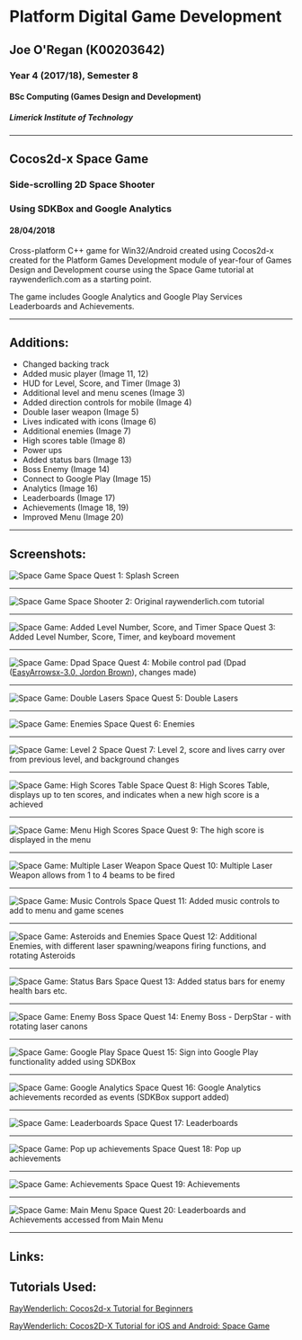 # Platform Digital Game Development
## Joe O'Regan (K00203642)
### Year 4 (2017/18), Semester 8
#### BSc Computing (Games Design and Development)
##### Limerick Institute of Technology

---

## Cocos2d-x Space Game
### Side-scrolling 2D Space Shooter
### Using SDKBox and Google Analytics
#### 28/04/2018

Cross-platform C++ game for Win32/Android created using Cocos2d-x created for the Platform Games Development module of year-four of Games Design and Development course using the Space Game tutorial at raywenderlich.com as a starting point.

The game includes Google Analytics and Google Play Services Leaderboards and Achievements.

---

## Additions:

* Changed backing track
* Added music player (Image 11, 12)
* HUD for Level, Score, and Timer (Image 3)
* Additional level and menu scenes (Image 3)
* Added direction controls for mobile (Image 4)
* Double laser weapon (Image 5)
* Lives indicated with icons (Image 6)
* Additional enemies (Image 7)
* High scores table (Image 8)
* Power ups
* Added status bars (Image 13)
* Boss Enemy (Image 14)
* Connect to Google Play (Image 15)
* Analytics (Image 16)
* Leaderboards (Image 17)
* Achievements (Image 18, 19)
* Improved Menu (Image 20)

---

## Screenshots:

![Space Game](https://raw.githubusercontent.com/joeaoregan/LIT-Yr4-PlatformGameDevelopment/master/Screenshots/SpaceGame1SplashScreenNEW.png "Space Shooter: Splash Screen")
Space Quest 1: Splash Screen

---

![Space Game](https://raw.githubusercontent.com/joeaoregan/LIT-Yr4-PlatformGameDevelopment/master/Screenshots/SpaceGame2.jpg "Space Shooter: Original raywenderlich.com tutorial")
Space Shooter 2: Original raywenderlich.com tutorial

---

![Space Game: Added Level Number, Score, and Timer](https://raw.githubusercontent.com/joeaoregan/LIT-Yr4-PlatformGameDevelopment/master/Screenshots/SpaceGame3.jpg "Space Shooter: Added Level Number, Score, and Timer")
Space Quest 3: Added Level Number, Score, Timer, and keyboard movement

---

![Space Game: Dpad](https://raw.githubusercontent.com/joeaoregan/LIT-Yr4-PlatformGameDevelopment/master/Screenshots/SpaceGame4Dpad.jpg "Space Shooter: Dpad")
Space Quest 4: Mobile control pad (Dpad ([EasyArrowsx-3.0, Jordon Brown](https://github.com/jbrown215/EasyArrowsx-3.0)), changes made)

---

![Space Game: Double Lasers](https://raw.githubusercontent.com/joeaoregan/LIT-Yr4-PlatformGameDevelopment/master/Screenshots/SpaceGame5DoubleLaser.jpg "Space Shooter: Double Lasers")
Space Quest 5: Double Lasers

---

![Space Game: Enemies](https://raw.githubusercontent.com/joeaoregan/LIT-Yr4-PlatformGameDevelopment/master/Screenshots/SpaceGame6Enemies.jpg "Space Shooter: Enemies")
Space Quest 6: Enemies

---

![Space Game: Level 2](https://raw.githubusercontent.com/joeaoregan/LIT-Yr4-PlatformGameDevelopment/master/Screenshots/SpaceGame7Level2.jpg "Space Shooter: Level 2")
Space Quest 7: Level 2, score and lives carry over from previous level, and background changes

---

![Space Game: High Scores Table](https://raw.githubusercontent.com/joeaoregan/LIT-Yr4-PlatformGameDevelopment/master/Screenshots/SpaceGame8HighScoreScene.jpg "Space Shooter: High Scores Table")
Space Quest 8: High Scores Table, displays up to ten scores, and indicates when a new high score is a achieved

---

![Space Game: Menu High Scores](https://raw.githubusercontent.com/joeaoregan/LIT-Yr4-PlatformGameDevelopment/master/Screenshots/SpaceGame9MenuHighScore.jpg "Space Shooter: Menu High Scores")
Space Quest 9: The high score is displayed in the menu

---

![Space Game: Multiple Laser Weapon](https://raw.githubusercontent.com/joeaoregan/LIT-Yr4-PlatformGameDevelopment/master/Screenshots/SpaceGame10Lasers.jpg "Space Shooter: Multiple Laser Weapon")
Space Quest 10: Multiple Laser Weapon allows from 1 to 4 beams to be fired

---

![Space Game: Music Controls](https://raw.githubusercontent.com/joeaoregan/LIT-Yr4-PlatformGameDevelopment/master/Screenshots/SpaceGame11MusicControls.jpg "Space Shooter: Music Controls")
Space Quest 11: Added music controls to add to menu and game scenes

---

![Space Game: Asteroids and Enemies](https://raw.githubusercontent.com/joeaoregan/LIT-Yr4-PlatformGameDevelopment/master/Screenshots/SpaceGame12AsteroidsAndEnemies.jpg "Space Shooter: Asteroids and Enemies")
Space Quest 12: Additional Enemies, with different laser spawning/weapons firing functions, and rotating Asteroids

---

![Space Game: Status Bars](https://raw.githubusercontent.com/joeaoregan/LIT-Yr4-PlatformGameDevelopment/master/Screenshots/SpaceGame13StatusBarsEOL.jpg "Space Shooter: Status Bars")
Space Quest 13: Added status bars for enemy health bars etc.

---

![Space Game: Enemy Boss](https://raw.githubusercontent.com/joeaoregan/LIT-Yr4-PlatformGameDevelopment/master/Screenshots/SpaceGame14DerpStar.jpg "Space Shooter: Enemy Boss")
Space Quest 14: Enemy Boss - DerpStar - with rotating laser canons

---

![Space Game: Google Play](https://raw.githubusercontent.com/joeaoregan/LIT-Yr4-PlatformGameDevelopment/master/Screenshots/SpaceGame15GooglePlay.jpg "Space Shooter: Google Play")
Space Quest 15: Sign into Google Play functionality added using SDKBox

---

![Space Game: Google Analytics](https://raw.githubusercontent.com/joeaoregan/LIT-Yr4-PlatformGameDevelopment/master/Screenshots/SpaceGame16Analytics.png "Space Shooter: Google Analytics")
Space Quest 16: Google Analytics achievements recorded as events (SDKBox support added)

---

![Space Game: Leaderboards](https://raw.githubusercontent.com/joeaoregan/LIT-Yr4-PlatformGameDevelopment/master/Screenshots/SpaceGame17Leaderboards.png "Space Shooter: Leaderboards")
Space Quest 17: Leaderboards

---

![Space Game: Pop up achievements](https://raw.githubusercontent.com/joeaoregan/LIT-Yr4-PlatformGameDevelopment/master/Screenshots/SpaceGame18Achievement.png "Space Shooter: Pop up achievements")
Space Quest 18: Pop up achievements

---

![Space Game: Achievements](https://raw.githubusercontent.com/joeaoregan/LIT-Yr4-PlatformGameDevelopment/master/Screenshots/SpaceGame19Achievements.png "Space Shooter: Achievements")
Space Quest 19: Achievements

---

![Space Game: Main Menu](https://raw.githubusercontent.com/joeaoregan/LIT-Yr4-PlatformGameDevelopment/master/Screenshots/SpaceGame20FinalMenu.png "Space Shooter: Main Menu")
Space Quest 20: Leaderboards and Achievements accessed from Main Menu

---

## Links: 


## Tutorials Used:

[RayWenderlich: Cocos2d-x Tutorial for Beginners](https://www.raywenderlich.com/95835/cocos2d-x-tutorial-beginners)

[RayWenderlich: Cocos2D-X Tutorial for iOS and Android: Space Game](https://www.raywenderlich.com/33752/cocos2d-x-tutorial-for-ios-and-android-space-game)